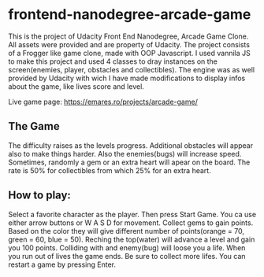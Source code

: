 frontend-nanodegree-arcade-game
===============================

This is the project of Udacity Front End Nanodegree, Arcade Game Clone. All assets were provided and are property of Udacity. 
The project consists of a Frogger like game clone, made with OOP Javascript.
I used vannila JS to make this project and used 4 classes to dray instances on the screen(enemies, player, obstacles and collectibles). The engine was as well provided by Udacity with wich I have made modifications to display infos about the game, like lives score and level.

Live game page: https://emares.ro/projects/arcade-game/

## The Game 
The difficulty raises as the levels progress. Additional obstacles will appear also to make things harder. Also the enemies(bugs) will increase speed.
Sometimes, randomly a gem or an extra heart will apear on the board. The rate is 50% for collectibles from which 25% for an extra heart. 

## How to play:
Select a favorite character as the player. Then press Start Game. You ca use either arrow buttons or W A S D for movement. 
Collect gems to gain points. Based on the color they will give different number of points(orange = 70, green = 60, blue = 50). Reching the top(water) will advance a level and gain you 100 points. 
Colliding with and enemy(bug) will loose you a life. When you run out of lives the game ends. Be sure to collect more lifes. You can restart a game by pressing Enter.
